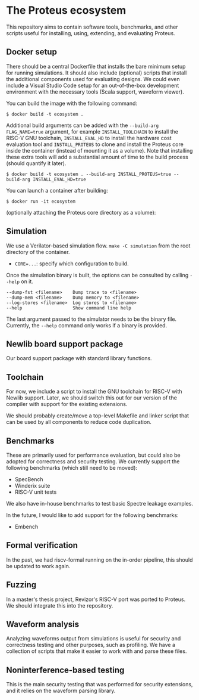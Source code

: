 # The Proteus ecosystem

This repository aims to contain software tools, benchmarks, and other scripts useful for installing, using, extending, and evaluating Proteus.

## Docker setup

There should be a central Dockerfile that installs the bare minimum setup for running simulations.
It should also include (optional) scripts that install the additional components used for evaluating designs.
We could even include a Visual Studio Code setup for an out-of-the-box development environment with the necessary tools (Scala support, waveform viewer).

You can build the image with the following command:

```shell-session
$ docker build -t ecosystem .
```

Additional build arguments can be added with the `--build-arg FLAG_NAME=true` argument, for example `INSTALL_TOOLCHAIN` to install the RISC-V GNU toolchain, `INSTALL_EVAL_HD` to install the hardware cost evaluation tool and `INSTALL_PROTEUS` to clone and install the Proteus core inside the container (instead of mounting it as a volume).
Note that installing these extra tools will add a substantial amount of time to the build process (should quantify it later).

```shell-session
$ docker build -t ecosystem . --build-arg INSTALL_PROTEUS=true --build-arg INSTALL_EVAL_HD=true
```

You can launch a container after building:

```shell-session
$ docker run -it ecosystem
```

(optionally attaching the Proteus core directory as a volume):

## Simulation

We use a Verilator-based simulation flow.
`make -C simulation` from the root directory of the container.

- `CORE=...`: specify which configuration to build.


Once the simulation binary is built, the options can be consulted by calling `--help` on it.

```
--dump-fst <filename>    Dump trace to <filename>
--dump-mem <filename>    Dump memory to <filename>
--log-stores <filename>  Log stores to <filename>
--help                   Show command line help
```

The last argument passed to the simulator needs to be the binary file.
Currently, the `--help` command only works if a binary is provided.

## Newlib board support package

Our board support package with standard library functions.

## Toolchain

For now, we include a script to install the GNU toolchain for RISC-V with Newlib support.
Later, we should switch this out for our version of the compiler with support for the existing extensions.

We should probably create/move a top-level Makefile and linker script that can be used by all components to reduce code duplication.

## Benchmarks

These are primarily used for performance evaluation, but could also be adopted for correctness and security testing.
We currently support the following benchmarks (which still need to be moved):

- SpecBench
- Winderix suite
- RISC-V unit tests

We also have in-house benchmarks to test basic Spectre leakage examples.

In the future, I would like to add support for the following benchmarks:

- Embench

## Formal verification

In the past, we had riscv-formal running on the in-order pipeline, this should be updated to work again.

## Fuzzing

In a master's thesis project, Revizor's RISC-V port was ported to Proteus.
We should integrate this into the repository.

## Waveform analysis

Analyzing waveforms output from simulations is useful for security and correctness testing and other purposes, such as profiling.
We have a collection of scripts that make it easier to work with and parse these files.

## Noninterference-based testing

This is the main security testing that was performed for security extensions, and it relies on the waveform parsing library.
